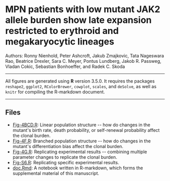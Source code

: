 # MPN patients with low mutant JAK2 allele burden show late expansion restricted to erythroid and megakaryocytic lineages

Authors: Ronny Nienhold, Peter Ashcroft, Jakub Zmajkovic, Tata Nageswara Rao, Beatrice Drexler, Sara C. Meyer, Pontus Lundberg, Jakob R. Passweg, Vladan Cokic, Sebastian Bonhoeffer, and Radek C. Skoda

***

All figures are generated using **R** version 3.5.0.
It requires the packages `reshape2`, `ggplot2`, `RColorBrewer`, `cowplot`, `scales`, and `deSolve`, as well as `knitr` for compiling the R-markdown document.

***

## Files

* [Fig-4BCD.R](https://github.com/ashcroftp/MPN-low-JAK2/blob/master/Fig-4BCD.R): Linear population structure -- how do changes in the mutant's birth rate, death probability, or self-renewal probability affect the clonal burden.
* [Fig-4F.R](https://github.com/ashcroftp/MPN-low-JAK2/blob/master/Fig-4F.R): Branched population structure -- how do changes in the mutant's differentiation bias affect the clonal burden.
* [Fig-4G.R](https://github.com/ashcroftp/MPN-low-JAK2/blob/master/Fig-4G.R): Replicating experimental results -- combining multiple parameter changes to replicate the clonal burden.
* [Fig-S6.R](https://github.com/ashcroftp/MPN-low-JAK2/blob/master/Fig-S6.R): Replicating specific experimental results.
* [doc.Rmd](https://github.com/ashcroftp/MPN-low-JAK2/blob/master/Doc/doc.Rmd): A notebook written in R-markdown, which forms the supplemental material of this manuscript.
